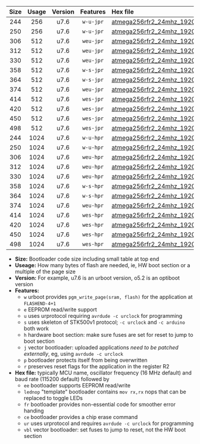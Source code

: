 |Size|Usage|Version|Features|Hex file|
|:-:|:-:|:-:|:-:|:--|
|244|256|u7.6|`w-u-jpr`|[atmega256rfr2_24mhz_19200bps_ur_vbl.hex](https://raw.githubusercontent.com/stefanrueger/urboot/main/atmega256rfr2_24mhz_19200bps_ur_vbl.hex)|
|250|256|u7.6|`w-u-jpr`|[atmega256rfr2_24mhz_19200bps_lednop_ur_vbl.hex](https://raw.githubusercontent.com/stefanrueger/urboot/main/atmega256rfr2_24mhz_19200bps_lednop_ur_vbl.hex)|
|306|512|u7.6|`weu-jpr`|[atmega256rfr2_24mhz_19200bps_ee_ur_vbl.hex](https://raw.githubusercontent.com/stefanrueger/urboot/main/atmega256rfr2_24mhz_19200bps_ee_ur_vbl.hex)|
|312|512|u7.6|`weu-jpr`|[atmega256rfr2_24mhz_19200bps_ee_lednop_ur_vbl.hex](https://raw.githubusercontent.com/stefanrueger/urboot/main/atmega256rfr2_24mhz_19200bps_ee_lednop_ur_vbl.hex)|
|330|512|u7.6|`weu-jpr`|[atmega256rfr2_24mhz_19200bps_ee_lednop_fr_ur_vbl.hex](https://raw.githubusercontent.com/stefanrueger/urboot/main/atmega256rfr2_24mhz_19200bps_ee_lednop_fr_ur_vbl.hex)|
|358|512|u7.6|`w-s-jpr`|[atmega256rfr2_24mhz_19200bps_vbl.hex](https://raw.githubusercontent.com/stefanrueger/urboot/main/atmega256rfr2_24mhz_19200bps_vbl.hex)|
|364|512|u7.6|`w-s-jpr`|[atmega256rfr2_24mhz_19200bps_lednop_vbl.hex](https://raw.githubusercontent.com/stefanrueger/urboot/main/atmega256rfr2_24mhz_19200bps_lednop_vbl.hex)|
|374|512|u7.6|`weu-jpr`|[atmega256rfr2_24mhz_19200bps_ee_lednop_fr_ce_ur_vbl.hex](https://raw.githubusercontent.com/stefanrueger/urboot/main/atmega256rfr2_24mhz_19200bps_ee_lednop_fr_ce_ur_vbl.hex)|
|414|512|u7.6|`wes-jpr`|[atmega256rfr2_24mhz_19200bps_ee_vbl.hex](https://raw.githubusercontent.com/stefanrueger/urboot/main/atmega256rfr2_24mhz_19200bps_ee_vbl.hex)|
|420|512|u7.6|`wes-jpr`|[atmega256rfr2_24mhz_19200bps_ee_lednop_vbl.hex](https://raw.githubusercontent.com/stefanrueger/urboot/main/atmega256rfr2_24mhz_19200bps_ee_lednop_vbl.hex)|
|450|512|u7.6|`wes-jpr`|[atmega256rfr2_24mhz_19200bps_ee_lednop_fr_vbl.hex](https://raw.githubusercontent.com/stefanrueger/urboot/main/atmega256rfr2_24mhz_19200bps_ee_lednop_fr_vbl.hex)|
|498|512|u7.6|`wes-jpr`|[atmega256rfr2_24mhz_19200bps_ee_lednop_fr_ce_vbl.hex](https://raw.githubusercontent.com/stefanrueger/urboot/main/atmega256rfr2_24mhz_19200bps_ee_lednop_fr_ce_vbl.hex)|
|244|1024|u7.6|`w-u-hpr`|[atmega256rfr2_24mhz_19200bps_ur.hex](https://raw.githubusercontent.com/stefanrueger/urboot/main/atmega256rfr2_24mhz_19200bps_ur.hex)|
|250|1024|u7.6|`w-u-hpr`|[atmega256rfr2_24mhz_19200bps_lednop_ur.hex](https://raw.githubusercontent.com/stefanrueger/urboot/main/atmega256rfr2_24mhz_19200bps_lednop_ur.hex)|
|306|1024|u7.6|`weu-hpr`|[atmega256rfr2_24mhz_19200bps_ee_ur.hex](https://raw.githubusercontent.com/stefanrueger/urboot/main/atmega256rfr2_24mhz_19200bps_ee_ur.hex)|
|312|1024|u7.6|`weu-hpr`|[atmega256rfr2_24mhz_19200bps_ee_lednop_ur.hex](https://raw.githubusercontent.com/stefanrueger/urboot/main/atmega256rfr2_24mhz_19200bps_ee_lednop_ur.hex)|
|330|1024|u7.6|`weu-hpr`|[atmega256rfr2_24mhz_19200bps_ee_lednop_fr_ur.hex](https://raw.githubusercontent.com/stefanrueger/urboot/main/atmega256rfr2_24mhz_19200bps_ee_lednop_fr_ur.hex)|
|358|1024|u7.6|`w-s-hpr`|[atmega256rfr2_24mhz_19200bps.hex](https://raw.githubusercontent.com/stefanrueger/urboot/main/atmega256rfr2_24mhz_19200bps.hex)|
|364|1024|u7.6|`w-s-hpr`|[atmega256rfr2_24mhz_19200bps_lednop.hex](https://raw.githubusercontent.com/stefanrueger/urboot/main/atmega256rfr2_24mhz_19200bps_lednop.hex)|
|374|1024|u7.6|`weu-hpr`|[atmega256rfr2_24mhz_19200bps_ee_lednop_fr_ce_ur.hex](https://raw.githubusercontent.com/stefanrueger/urboot/main/atmega256rfr2_24mhz_19200bps_ee_lednop_fr_ce_ur.hex)|
|414|1024|u7.6|`wes-hpr`|[atmega256rfr2_24mhz_19200bps_ee.hex](https://raw.githubusercontent.com/stefanrueger/urboot/main/atmega256rfr2_24mhz_19200bps_ee.hex)|
|420|1024|u7.6|`wes-hpr`|[atmega256rfr2_24mhz_19200bps_ee_lednop.hex](https://raw.githubusercontent.com/stefanrueger/urboot/main/atmega256rfr2_24mhz_19200bps_ee_lednop.hex)|
|450|1024|u7.6|`wes-hpr`|[atmega256rfr2_24mhz_19200bps_ee_lednop_fr.hex](https://raw.githubusercontent.com/stefanrueger/urboot/main/atmega256rfr2_24mhz_19200bps_ee_lednop_fr.hex)|
|498|1024|u7.6|`wes-hpr`|[atmega256rfr2_24mhz_19200bps_ee_lednop_fr_ce.hex](https://raw.githubusercontent.com/stefanrueger/urboot/main/atmega256rfr2_24mhz_19200bps_ee_lednop_fr_ce.hex)|

- **Size:** Bootloader code size including small table at top end
- **Useage:** How many bytes of flash are needed, ie, HW boot section or a multiple of the page size
- **Version:** For example, u7.6 is an urboot version, o5.2 is an optiboot version
- **Features:**
  + `w` urboot provides `pgm_write_page(sram, flash)` for the application at `FLASHEND-4+1`
  + `e` EEPROM read/write support
  + `u` uses urprotocol requiring `avrdude -c urclock` for programming
  + `s` uses skeleton of STK500v1 protocol; `-c urclock` and `-c arduino` both work
  + `h` hardware boot section: make sure fuses are set for reset to jump to boot section
  + `j` vector bootloader: uploaded applications *need to be patched externally*, eg, using `avrdude -c urclock`
  + `p` bootloader protects itself from being overwritten
  + `r` preserves reset flags for the application in the register R2
- **Hex file:** typically MCU name, oscillator frequency (16 MHz default) and baud rate (115200 default) followed by
  + `ee` bootloader supports EEPROM read/write
  + `lednop` "template" bootloader contains `mov rx,rx` nops that can be replaced to toggle LEDs
  + `fr` bootloader provides non-essential code for smoother error handing
  + `ce` bootloader provides a chip erase command
  + `ur` uses urprotocol and requires `avrdude -c urclock` for programming
  + `vbl` vector bootloader: set fuses to jump to reset, not the HW boot section
